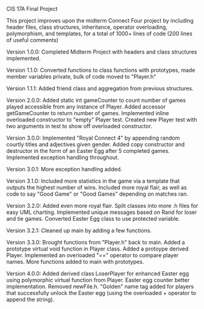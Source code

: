CIS 17A Final Project

This project improves upon the midterm Connect Four project by including header files, class structures, inheritance, operator overloading, polymorphism, and templates, for a total of 1000+ lines of code (200 lines of useful comments)

Version 1.0.0: Completed Midterm Project with headers and class structures implemented.

Version 1.1.0: Converted functions to class functions with prototypes, made member variables private, bulk of code moved to "Player.h"

Version 1.1.1: Added friend class and aggregation from previous structures.

Version 2.0.0: Added static int gameCounter to count number of games played accessible from any instance of Player. Added accessor getGameCounter to return number of games. Implemented inline overloaded constructor to "empty" Player test. Created new Player test with two arguments in test to show off overloaded constructor.

Version 3.0.0: Implemented "Royal Connect 4" by appending random courtly titles and adjectives given gender. Added copy constructor and destructor in the form of an Easter Egg after 5 completed games. Implemented exception handling throughout.

Version 3.0.1: More exception handling added.

Version 3.1.0: Included more statistics in the game via a template that outputs the highest number of wins. Included more royal flair, as well as code to say "Good Game" or "Good Games" depending on matches ran.

Version 3.2.0: Added even more royal flair. Split classes into more .h files for easy UML charting. Implemented unique messages based on Rand for loser and tie games. Converted Easter Egg class to use protected variable.

Version 3.2.1: Cleaned up main by adding a few functions.

Version 3.3.0: Brought functions from "Player.h" back to main. Added a prototype virtual void function in Player class. Added a protoype derived Player. Implemented an overloaded "==" operator to compare player names. More functions added to main with prototypes.

Version 4.0.0: Added derived class LoserPlayer for enhanced Easter egg using polymorphic virtual function from Player. Easter egg counter better implementation. Removed newFile.h. "Golden" name tag added for players that successfully unlock the Easter egg (using the overloaded + operator to append the string).
